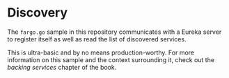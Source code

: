 # Discovery
The `fargo.go` sample in this repository communicates with a Eureka server to register itself as well as read the list of discovered services.

This is ultra-basic and by no means production-worthy. For more information on this sample and the context surrounding it, check out the _backing services_ chapter of the book.

